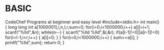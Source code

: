# BASIC
CodeChef Programs at beginner and easy level
#include<stdio.h>
int main()
{
    long long int a[1000001],i,n,l,r,sum=0;
    for(i=0;i<1000000;i++)
       a[i]=i+1;
           scanf("%lld",&n);
       while(n--)
       {
           scanf("%lld %lld",&l,&r);
           if(a[l-1]!=0||a[r-1]!=0)
           for(i=l-1;i<r;i++)
           {
               a[i]=0;
           }
       }
       for(i=0;i<1000000;i++)
       {
           sum+=a[i];
       }
       printf("%lld",sum);
       return 0;
}
